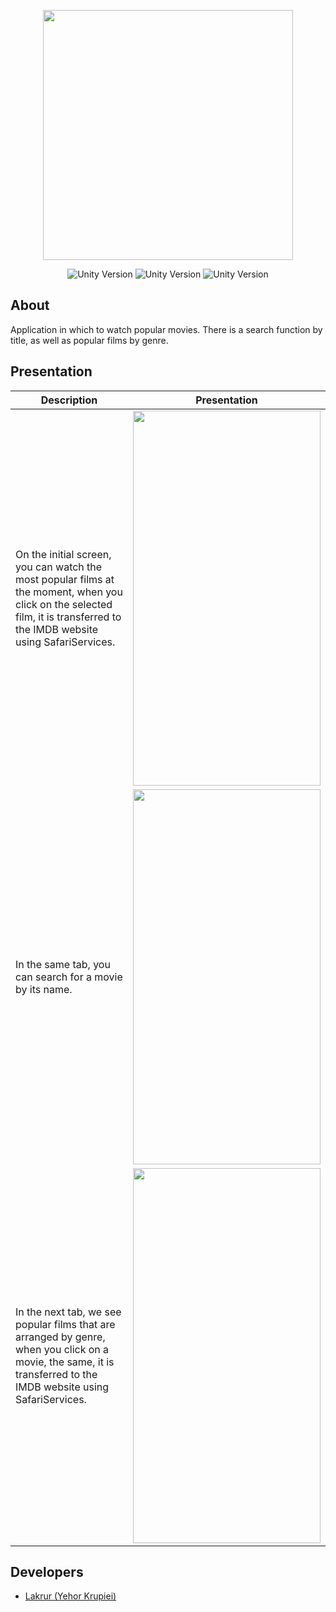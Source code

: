 <p align="center">
      <img src="https://cdn.discordapp.com/attachments/433248654464385029/1118840303944740864/imgonline-com-ua-Resize-rxmgkmSLvjGC2.jpg" width="400">
</p>

<p align="center">
   <img src="https://img.shields.io/badge/-Swift-000000?style=for-the-badge&logo=swift" alt="Unity Version">
   <img src="https://img.shields.io/badge/-UIKit-000000?style=for-the-badge&logo=swift" alt="Unity Version">
  <img src="https://img.shields.io/badge/-API-000000?style=for-the-badge&logo=swift" alt="Unity Version">
</p>

## About

Application in which to watch popular movies. There is a search function by title, as well as popular films by genre.

## Presentation 


| Description | Presentation |
| --- | --- |
| On the initial screen, you can watch the most popular films at the moment, when you click on the selected film, it is transferred to the IMDB website using SafariServices. | <img src="https://media.giphy.com/media/v1.Y2lkPTc5MGI3NjExYjYxZDU3NzhhYjEwYzkyNzcwZjE1NWFkNzZhZWVlZDg4M2ZjYTA5ZiZlcD12MV9pbnRlcm5hbF9naWZzX2dpZklkJmN0PWc/8340OMlxoXsTLzr4H5/giphy.gif" width="300" height="600">  |
| In the same tab, you can search for a movie by its name. | <img src="https://media.giphy.com/media/v1.Y2lkPTc5MGI3NjExMTNhYjA4ZDVmZWFlOTVmYjE1MjJjNzE4MjNmOTFmMWU2YWExNjg0MiZlcD12MV9pbnRlcm5hbF9naWZzX2dpZklkJmN0PWc/lsKJltxiPC86IQsoU0/giphy.gif" width="300" height="600"> | 
| In the next tab, we see popular films that are arranged by genre, when you click on a movie, the same, it is transferred to the IMDB website using SafariServices. | <img src="https://media.giphy.com/media/v1.Y2lkPTc5MGI3NjExOWJkZTI5YzMzN2U1MGZmMTZlZTI0N2U4MjEzN2JmZTkyNzRkNmFmZiZlcD12MV9pbnRlcm5hbF9naWZzX2dpZklkJmN0PWc/YPdPFBcDHZTUFFJaCi/giphy.gif" width="300" height="600"> | 



## Developers

- [Lakrur (Yehor Krupiei)](https://github.com/Lakrur)
